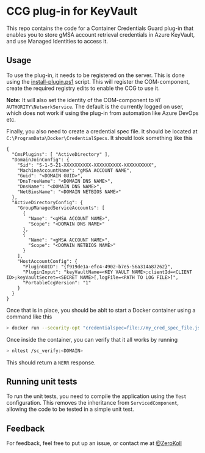 # CCG plug-in for KeyVault

This repo contains the code for a Container Credentials Guard plug-in that enables you to store gMSA account retrieval credentials in Azure KeyVault, and use Managed Identities to access it.

## Usage

To use the plug-in, it needs to be registered on the server. This is done using the [install-plugin.ps1](./resources/install-plugin.ps1)  script. This will register the COM-component, create the required registry edits to enable the CCG to use it.

__Note:__ It will also set the identity of the COM-component to `NT AUTHORITY\NetworkService`. The default is the currently logged on user, which does not work if using the plug-in from automation like Azure DevOps etc.

Finally, you also need to create a credential spec file. It should be located at `C:\ProgramData\Docker\CredentialSpecs`. It should look something like this

```
{
  "CmsPlugins": [ "ActiveDirectory" ],
  "DomainJoinConfig": {
    "Sid": "S-1-5-21-XXXXXXXXXX-XXXXXXXXXX-XXXXXXXXXX",
    "MachineAccountName": "gMSA ACCOUNT NAME",
    "Guid": "<DOMAIN GUID>",
    "DnsTreeName": "<DOMAIN DNS NAME>",
    "DnsName": "<DOMAIN DNS NAME>",
    "NetBiosName": "<DOMAIN NETBIOS NAME>"
  },
  "ActiveDirectoryConfig": {
    "GroupManagedServiceAccounts": [
      {
        "Name": "<gMSA ACCOUNT NAME>",
        "Scope": "<DOMAIN DNS NAME>"
      },
      {
        "Name": "<gMSA ACCOUNT NAME>",
        "Scope": "<DOMAIN NETBIOS NAME>"
      }
    ],
    "HostAccountConfig": {
      "PluginGUID": "{f919de1a-efc4-4902-b7e5-56a314a87262}",
      "PluginInput": "keyVaultName=<KEY VAULT NAME>;clientId=<CLIENT ID>;keyVaultSecret=<SECRET NAME>[,logFile=<PATH TO LOG FILE>]",
      "PortableCcgVersion": "1"
    }
  }
}
```

Once that is in place, you should be ablt to start a Docker container using a command like this

```bash
> docker run --security-opt "credentialspec=file://my_cred_spec_file.json" -it mcr.microsoft.com/windows/servercore:ltsc2019 powershell
```

Once inside the container, you can verify that it all works by running

```bash
> nltest /sc_verify:<DOMAIN>
```

This should return a `NERR` response.

## Running unit tests

To run the unit tests, you need to compile the application using the `Test` configuration. This removes the inheritance from `ServicedComponent`, allowing the code to be tested in a simple unit test.

## Feedback

For feedback, feel free to put up an issue, or contact me at [@ZeroKoll](https://twitter.com/zerokoll)